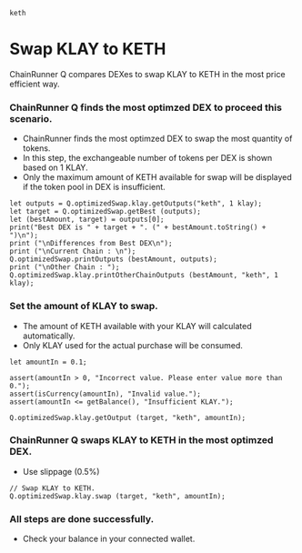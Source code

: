 ```meta-Currency
keth
```

# Swap KLAY to KETH

ChainRunner Q compares DEXes to swap KLAY to KETH in the most price efficient way.

### ChainRunner Q finds the most optimzed DEX to proceed this scenario.

- ChainRunner finds the most optimzed DEX to swap the most quantity of tokens.
- In this step, the exchangeable number of tokens per DEX is shown based on 1 KLAY.
- Only the maximum amount of KETH available for swap will be displayed if the token pool in DEX is insufficient.

```output-Dynamic
let outputs = Q.optimizedSwap.klay.getOutputs("keth", 1 klay);
let target = Q.optimizedSwap.getBest (outputs);
let (bestAmount, target) = outputs[0];
print("Best DEX is " + target + ". (" + bestAmount.toString() + ")\n");
print ("\nDifferences from Best DEX\n");
print ("\nCurrent Chain : \n");
Q.optimizedSwap.printOutputs (bestAmount, outputs);
print ("\nOther Chain : ");
Q.optimizedSwap.klay.printOtherChainOutputs (bestAmount, "keth", 1 klay);
```

### Set the amount of KLAY to swap.

- The amount of KETH available with your KLAY will calculated automatically.
- Only KLAY used for the actual purchase will be consumed.

```input-Dynamic KLAY
let amountIn = 0.1;
```

```input-Verify
assert(amountIn > 0, "Incorrect value. Please enter value more than 0.");
assert(isCurrency(amountIn), "Invalid value.");
assert(amountIn <= getBalance(), "Insufficient KLAY.");
```

```output-Dynamic KETH
Q.optimizedSwap.klay.getOutput (target, "keth", amountIn);
```

### ChainRunner Q swaps KLAY to KETH in the most optimzed DEX.

- Use slippage (0.5%)

```taster
// Swap KLAY to KETH.
Q.optimizedSwap.klay.swap (target, "keth", amountIn);
```

### All steps are done successfully.

- Check your balance in your connected wallet.
